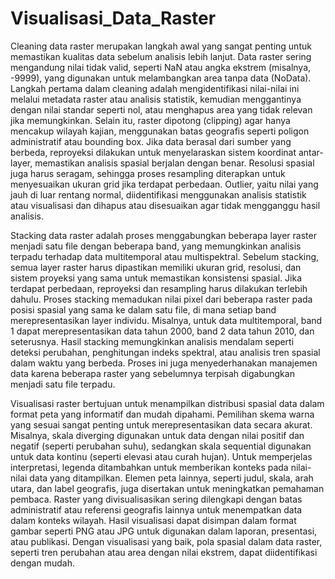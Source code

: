 # Visualisasi_Data_Raster
 
Cleaning data raster merupakan langkah awal yang sangat penting untuk memastikan kualitas data sebelum analisis lebih lanjut. Data raster sering mengandung nilai tidak valid, seperti NaN atau angka ekstrem (misalnya, -9999), yang digunakan untuk melambangkan area tanpa data (NoData). Langkah pertama dalam cleaning adalah mengidentifikasi nilai-nilai ini melalui metadata raster atau analisis statistik, kemudian menggantinya dengan nilai standar seperti nol, atau menghapus area yang tidak relevan jika memungkinkan. Selain itu, raster dipotong (clipping) agar hanya mencakup wilayah kajian, menggunakan batas geografis seperti poligon administratif atau bounding box. Jika data berasal dari sumber yang berbeda, reproyeksi dilakukan untuk menyelaraskan sistem koordinat antar-layer, memastikan analisis spasial berjalan dengan benar. Resolusi spasial juga harus seragam, sehingga proses resampling diterapkan untuk menyesuaikan ukuran grid jika terdapat perbedaan. Outlier, yaitu nilai yang jauh di luar rentang normal, diidentifikasi menggunakan analisis statistik atau visualisasi dan dihapus atau disesuaikan agar tidak mengganggu hasil analisis.

Stacking data raster adalah proses menggabungkan beberapa layer raster menjadi satu file dengan beberapa band, yang memungkinkan analisis terpadu terhadap data multitemporal atau multispektral. Sebelum stacking, semua layer raster harus dipastikan memiliki ukuran grid, resolusi, dan sistem proyeksi yang sama untuk memastikan konsistensi spasial. Jika terdapat perbedaan, reproyeksi dan resampling harus dilakukan terlebih dahulu. Proses stacking memadukan nilai pixel dari beberapa raster pada posisi spasial yang sama ke dalam satu file, di mana setiap band merepresentasikan layer individu. Misalnya, untuk data multitemporal, band 1 dapat merepresentasikan data tahun 2000, band 2 data tahun 2010, dan seterusnya. Hasil stacking memungkinkan analisis mendalam seperti deteksi perubahan, penghitungan indeks spektral, atau analisis tren spasial dalam waktu yang berbeda. Proses ini juga menyederhanakan manajemen data karena beberapa raster yang sebelumnya terpisah digabungkan menjadi satu file terpadu.

Visualisasi raster bertujuan untuk menampilkan distribusi spasial data dalam format peta yang informatif dan mudah dipahami. Pemilihan skema warna yang sesuai sangat penting untuk merepresentasikan data secara akurat. Misalnya, skala diverging digunakan untuk data dengan nilai positif dan negatif (seperti perubahan suhu), sedangkan skala sequential digunakan untuk data kontinu (seperti elevasi atau curah hujan). Untuk memperjelas interpretasi, legenda ditambahkan untuk memberikan konteks pada nilai-nilai data yang ditampilkan. Elemen peta lainnya, seperti judul, skala, arah utara, dan label geografis, juga disertakan untuk meningkatkan pemahaman pembaca. Raster yang divisualisasikan sering dilengkapi dengan batas administratif atau referensi geografis lainnya untuk menempatkan data dalam konteks wilayah. Hasil visualisasi dapat disimpan dalam format gambar seperti PNG atau JPG untuk digunakan dalam laporan, presentasi, atau publikasi. Dengan visualisasi yang baik, pola spasial dalam data raster, seperti tren perubahan atau area dengan nilai ekstrem, dapat diidentifikasi dengan mudah.
